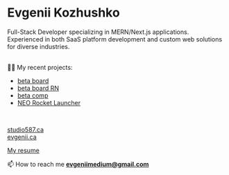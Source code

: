 <h1>Evgenii Kozhushko</h1>
<p>Full-Stack Developer specializing in MERN/Next.js applications. Experienced in both SaaS platform development
and custom web solutions for diverse industries.</p>

<br>
👨‍💻 My recent projects:

<br>

- [beta board](https://pangeas.netlify.app/)
- [beta board RN](https://github.com/evgeniikozhushko/beta-board-rn)
- [beta comp](https://beta-comp.onrender.com)
- [NEO Rocket Launcher](https://neo-rocket-launch.onrender.com)
<br>

[studio587.ca](https://studio587.ca/)
<br>
[evgenii.ca](https://evgenii-ca.onrender.com/)
<br>

[My resume](https://evgeniikozhushko.github.io/)
<br>

📫 How to reach me **evgeniimedium@gmail.com**

